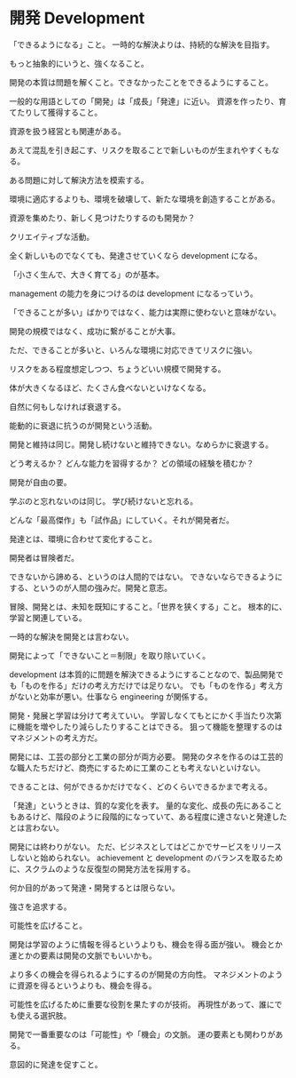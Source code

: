 # 開発 Development

「できるようになる」こと。
一時的な解決よりは、持続的な解決を目指す。

もっと抽象的にいうと、強くなること。

開発の本質は問題を解くこと。できなかったことをできるようにすること。

一般的な用語としての「開発」は「成長」「発達」に近い。
資源を作ったり、育てたりして獲得すること。

資源を扱う経営とも関連がある。

あえて混乱を引き起こす、リスクを取ることで新しいものが生まれやすくもなる。

ある問題に対して解決方法を模索する。

環境に適応するよりも、環境を破壊して、新たな環境を創造することがある。

資源を集めたり、新しく見つけたりするのも開発か？

クリエイティブな活動。

全く新しいものでなくても、発達させていくなら development になる。

「小さく生んで、大きく育てる」のが基本。

management の能力を身につけるのは development になるっていう。

「できることが多い」ばかりではなく、能力は実際に使わないと意味がない。

開発の規模ではなく、成功に繋がることが大事。

ただ、できることが多いと、いろんな環境に対応できてリスクに強い。

リスクをある程度想定しつつ、ちょうどいい規模で開発する。

体が大きくなるほど、たくさん食べないといけなくなる。

自然に何もしなければ衰退する。

能動的に衰退に抗うのが開発という活動。

開発と維持は同じ。開発し続けないと維持できない。なめらかに衰退する。

どう考えるか？
どんな能力を習得するか？
どの領域の経験を積むか？

開発が自由の要。

学ぶのと忘れないのは同じ。
学び続けないと忘れる。

どんな「最高傑作」も「試作品」にしていく。それが開発者だ。

発達とは、環境に合わせて変化すること。

開発者は冒険者だ。

できないから諦める、というのは人間的ではない。
できないならできるようにする、というのが人間の強みだ。開発と意志。

冒険、開発とは、未知を既知にすること。「世界を狭くする」こと。
根本的に、学習と関連している。

一時的な解決を開発とは言わない。

開発によって「できないこと＝制限」を取り除いていく。

development は本質的に問題を解決できるようにすることなので、製品開発でも「ものを作る」だけの考え方だけでは足りない。
でも「ものを作る」考え方がないと効率が悪い。仕事なら engineering が関係する。

開発・発展と学習は分けて考えていい。
学習しなくてもとにかく手当たり次第に機能を増やしたり減らしたりすることはできる。
狙って機能を整理するのはマネジメントの考え方だ。

開発には、工芸の部分と工業の部分が両方必要。
開発のタネを作るのは工芸的な職人たちだけど、商売にするために工業のことも考えないといけない。

できることは、何ができるかだけでなく、どのくらいできるかまで考える。

「発達」というときは、質的な変化を表す。
量的な変化、成長の先にあることもあるけど、階段のように段階的になっていて、ある程度に達さないと発達したとは言わない。

開発には終わりがない。
ただ、ビジネスとしてはどこかでサービスをリリースしないと始められない。
achievement と development のバランスを取るために、スクラムのような反復型の開発方法を採用する。

何か目的があって発達・開発するとは限らない。

強さを追求する。

可能性を広げること。

開発は学習のように情報を得るというよりも、機会を得る面が強い。
機会とか運とかの要素は開発の文脈でもいいかも。

より多くの機会を得られるようにするのが開発の方向性。
マネジメントのように資源を得るというよりも、機会を得る。

可能性を広げるために重要な役割を果たすのが技術。
再現性があって、誰にでも使える選択肢。

開発で一番重要なのは「可能性」や「機会」の文脈。
運の要素とも関わりがある。

意図的に発達を促すこと。
